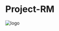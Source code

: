 # Project-RM
![logo](https://github.com/CatWillConquerTheWorld/Project-RM/assets/92209805/8c5b547c-8040-4ceb-99ba-4c9b1bf79e69)

